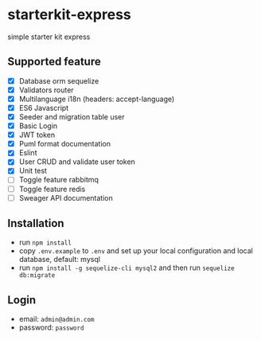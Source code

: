 # starterkit-express
simple starter kit express

## Supported feature

- [x] Database orm sequelize
- [x] Validators router
- [x] Multilanguage i18n (headers: accept-language)
- [x] ES6 Javascript
- [x] Seeder and migration table user
- [x] Basic Login
- [x] JWT token
- [x] Puml format documentation
- [x] Eslint
- [x] User CRUD and validate user token
- [x] Unit test
- [ ] Toggle feature rabbitmq
- [ ] Toggle feature redis
- [ ] Sweager API documentation

## Installation

- run `npm install`
- copy `.env.example` to `.env` and set up your local configuration and local database, default: mysql
- run `npm install -g sequelize-cli mysql2` and then run `sequelize db:migrate`

## Login

- email: `admin@admin.com`
- password: `password`
